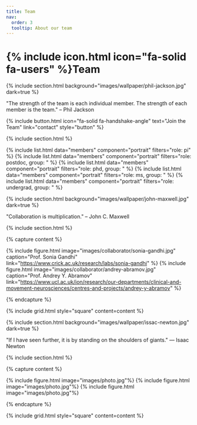 ```yaml
---
title: Team
nav:
  order: 3
  tooltip: About our team
---
```


# {% include icon.html icon="fa-solid fa-users" %}Team

{% include section.html background="images/wallpaper/phil-jackson.jpg" dark=true %}

"The strength of the team is each individual member. The strength of each member is the team." – Phil Jackson

{% include button.html icon="fa-solid fa-handshake-angle" text="Join the Team" link="contact" style="button" %}

{% include section.html %}

{% include list.html data="members" component="portrait" filters="role: pi" %}
{% include list.html data="members" component="portrait" filters="role: postdoc, group: " %}
{% include list.html data="members" component="portrait" filters="role: phd, group: " %}
{% include list.html data="members" component="portrait" filters="role: ms, group: " %}
{% include list.html data="members" component="portrait" filters="role: undergrad, group: " %}

{% include section.html background="images/wallpaper/john-maxwell.jpg" dark=true %}

"Collaboration is multiplication." – John C. Maxwell

{% include section.html %}

{% capture content %}

{% include figure.html image="images/collaborator/sonia-gandhi.jpg" caption="Prof. Sonia Gandhi" link="https://www.crick.ac.uk/research/labs/sonia-gandhi" %}
{% include figure.html image="images/collaborator/andrey-abramov.jpg" caption="Prof. Andrey Y. Abramov" link="https://www.ucl.ac.uk/ion/research/our-departments/clinical-and-movement-neurosciences/centres-and-projects/andrey-y-abramov" %}

{% endcapture %}

{% include grid.html style="square" content=content %}

{% include section.html background="images/wallpaper/issac-newton.jpg" dark=true %}

"If I have seen further, it is by standing on the shoulders of giants." — Isaac Newton

{% include section.html %}

{% capture content %}

{% include figure.html image="images/photo.jpg"%}
{% include figure.html image="images/photo.jpg"%}
{% include figure.html image="images/photo.jpg"%}

{% endcapture %}

{% include grid.html style="square" content=content %}
